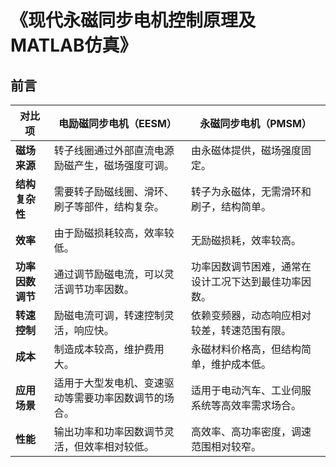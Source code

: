 # 《现代永磁同步电机控制原理及MATLAB仿真》

## 前言

| **对比项**          | **电励磁同步电机（EESM）**                                           | **永磁同步电机（PMSM）**                                       |
|---------------------|----------------------------------------------------------------------|----------------------------------------------------------------|
| **磁场来源**        | 转子线圈通过外部直流电源励磁产生，磁场强度可调。                      | 由永磁体提供，磁场强度固定。                                   |
| **结构复杂性**      | 需要转子励磁线圈、滑环、刷子等部件，结构复杂。                        | 转子为永磁体，无需滑环和刷子，结构简单。                        |
| **效率**            | 由于励磁损耗较高，效率较低。                                          | 无励磁损耗，效率较高。                                          |
| **功率因数调节**    | 通过调节励磁电流，可以灵活调节功率因数。                              | 功率因数调节困难，通常在设计工况下达到最佳功率因数。             |
| **转速控制**        | 励磁电流可调，转速控制灵活，响应快。                                  | 依赖变频器，动态响应相对较差，转速范围有限。                    |
| **成本**            | 制造成本较高，维护费用大。                                            | 永磁材料价格高，但结构简单，维护成本低。                        |
| **应用场景**        | 适用于大型发电机、变速驱动等需要功率因数调节的场合。                   | 适用于电动汽车、工业伺服系统等高效率需求场合。                  |
| **性能**            | 输出功率和功率因数调节灵活，但效率相对较低。                          | 高效率、高功率密度，调速范围相对较窄。                          |
